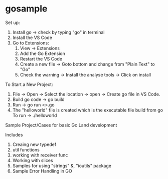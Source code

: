 # gosample
  Set up:

  1. Install go -> check by typing "go" in terminal
  2. Install the VS Code
  3. Go to Extensions: 
      1. View -> Extensions
      2. Add the Go Extension
      3. Restart the VS Code
      4. Create a new file -> Goto bottom and change from "Plain Text" to "Go"
      5. Check the warning -> Install the analyse tools -> Click on install

To Start a New Project:

  1. File -> Open -> Select the location -> open -> Create go file in VS Code.
  2. Build go code -> go build
  3. Run -> go run <<filename>>.go
  4. The "helloworld" file is created which is the executable file build from go 
      To run -> ./helloworld

Sample Project/Cases for basic Go Land development

Includes
  1. Creaing new typedef
  2. util functions
  3. working with receiver func 
  4. Working with slices
  5. Samples for using "strings" &, "ioutils" package
  6. Sample Error Handling in GO
